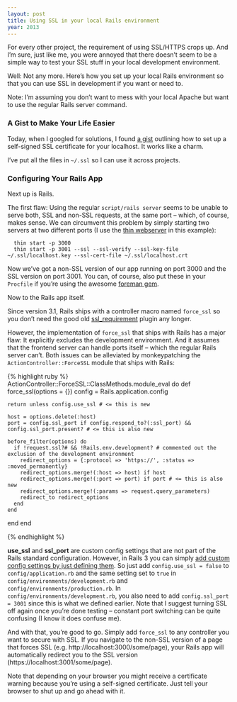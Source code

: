 ```yaml
---
layout: post
title: Using SSL in your local Rails environment
year: 2013
---
```


For every other project, the requirement of using SSL/HTTPS crops up.
And I’m sure, just like me, you were annoyed that there doesn’t seem to
be a simple way to test your SSL stuff in your local development
environment.

Well: Not any more. Here’s how you set up your local Rails environment
so that you can use SSL in development if you want or need to.

Note: I’m assuming you don’t want to mess with your local Apache but
want to use the regular Rails server command.

### A Gist to Make Your Life Easier

Today, when I googled for solutions, I found [a
gist](https://gist.github.com/trcarden/3295935) outlining how to set up
a self-signed SSL certificate for your localhost. It works like a charm.

I’ve put all the files in <code>\~/.ssl</code> so I can use it across
projects.

### Configuring Your Rails App

Next up is Rails.

The first flaw: Using the regular <code>script/rails server</code> seems
to be unable to serve both, SSL and non-SSL requests, at the same port –
which, of course, makes sense. We can circumvent this problem by simply
starting two servers at two different ports (I use the [thin
webserver](http://code.macournoyer.com/thin/) in this example):

      thin start -p 3000
      thin start -p 3001 --ssl --ssl-verify --ssl-key-file ~/.ssl/localhost.key --ssl-cert-file ~/.ssl/localhost.crt

Now we’ve got a non-SSL version of our app running on port 3000 and the
SSL version on port 3001. You can, of course, also put these in your
<code>Procfile</code> if you’re using the awesome [foreman
gem](http://rubygems.org/gems/foreman).

Now to the Rails app itself.

Since version 3.1, Rails ships with a controller macro named
<code>force_ssl</code> so you don’t need the good old
[ssl_requirement](https://github.com/rails/ssl_requirement) plugin any
longer.

However, the implementation of <code>force_ssl</code> that ships with
Rails has a major flaw: It explicitly excludes the development
environment. And it assumes that the frontend server can handle ports
itself – which the regular Rails server can’t. Both issues can be
alleviated by monkeypatching the <code>ActionController::ForceSSL</code>
module that ships with Rails:

{% highlight ruby %}
ActionController::ForceSSL::ClassMethods.module_eval do
  def force_ssl(options = {})
    config = Rails.application.config

    return unless config.use_ssl # <= this is new

    host = options.delete(:host)
    port = config.ssl_port if config.respond_to?(:ssl_port) && config.ssl_port.present? # <= this is also new

    before_filter(options) do
      if !request.ssl?# && !Rails.env.development? # commented out the exclusion of the development environment
        redirect_options = {:protocol => 'https://', :status => :moved_permanently}
        redirect_options.merge!(:host => host) if host
        redirect_options.merge!(:port => port) if port # <= this is also new
        redirect_options.merge!(:params => request.query_parameters)
        redirect_to redirect_options
      end
    end
  end
end

{% endhighlight %}

**use_ssl** and **ssl_port** are custom config settings that are not
part of the Rails standard configuration. However, in Rails 3 you can
simply [add custom config settings by just defining
them](http://stackoverflow.com/a/5053882). So just add
<code>config.use_ssl = false</code> to
<code>config/application.rb</code> and the same setting set to
<code>true</code> in <code>config/environments/development.rb</code> and
<code>config/environments/production.rb</code>. In
<code>config/environments/development.rb</code>, you also need to add
<code>config.ssl_port = 3001</code> since this is what we defined
earlier. Note that I suggest turning SSL off again once you’re done
testing – constant port switching can be quite confusing (I know it does
confuse me).

And with that, you’re good to go. Simply add <code>force_ssl</code> to
any controller you want to secure with SSL. If you navigate to the
non-SSL version of a page that forces SSL (e.g.
http://localhost:3000/some/page), your Rails app will automatically
redirect you to the SSL version (https://localhost:3001/some/page).

Note that depending on your browser you might receive a certificate
warning because you’re using a self-signed certificate. Just tell your
browser to shut up and go ahead with it.
